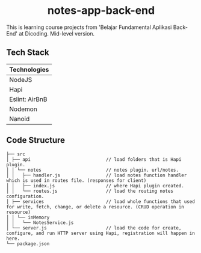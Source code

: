 <h1 align="center"><b>notes-app-back-end</b></h1>

This is learning course projects from 'Belajar Fundamental Aplikasi Back-End' at Dicoding. Mid-level version.

## Tech Stack

| Technologies       |
| ------------------ |
| NodeJS             |
| Hapi               |
| Eslint: AirBnB     |
| Nodemon            |
| Nanoid             |

## Code Structure

```
├── src
│ ├── api                            // load folders that is Hapi plugin.
│ │ └── notes                        // notes plugin. url/notes.
│ │   ├── handler.js                 // load notes function handler which is used in routes file. (responses for client)
│ │   ├── index.js                   // where Hapi plugin created.
│ │   └── routes.js                  // load the routing notes configuration.
│ ├── services                       // load whole functions that used for write, fetch, change, or delete a resource. (CRUD operation in resource)
│ │ └── inMemory
│ │   └── NotesService.js
│ └── server.js                      // load the code for create, configure, and run HTTP server using Hapi, registration will happen in here.
└── package.json
```